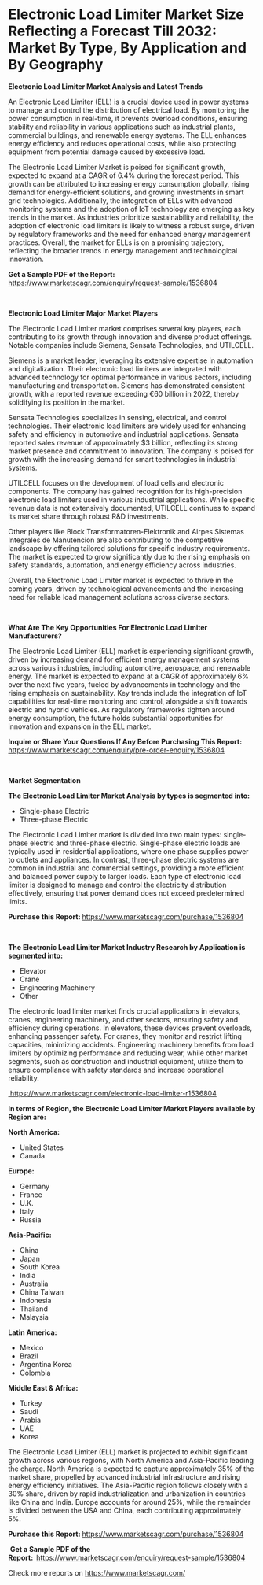 <p><h1>Electronic Load Limiter Market Size Reflecting a Forecast Till 2032: Market By Type, By Application and By Geography</h1></p><p><strong>Electronic Load Limiter Market Analysis and Latest Trends</strong></p>
<p><p>An Electronic Load Limiter (ELL) is a crucial device used in power systems to manage and control the distribution of electrical load. By monitoring the power consumption in real-time, it prevents overload conditions, ensuring stability and reliability in various applications such as industrial plants, commercial buildings, and renewable energy systems. The ELL enhances energy efficiency and reduces operational costs, while also protecting equipment from potential damage caused by excessive load.</p><p>The Electronic Load Limiter Market is poised for significant growth, expected to expand at a CAGR of 6.4% during the forecast period. This growth can be attributed to increasing energy consumption globally, rising demand for energy-efficient solutions, and growing investments in smart grid technologies. Additionally, the integration of ELLs with advanced monitoring systems and the adoption of IoT technology are emerging as key trends in the market. As industries prioritize sustainability and reliability, the adoption of electronic load limiters is likely to witness a robust surge, driven by regulatory frameworks and the need for enhanced energy management practices. Overall, the market for ELLs is on a promising trajectory, reflecting the broader trends in energy management and technological innovation.</p></p>
<p><strong>Get a Sample PDF of the Report:&nbsp;</strong> <a href="https://www.marketscagr.com/enquiry/request-sample/1536804?utm_campaign=2566&utm_medium=2&utm_source=Github&utm_content=ia&utm_term=06042025&utm_id=electronic-load-limiter">https://www.marketscagr.com/enquiry/request-sample/1536804</a></p>
<p>&nbsp;</p>
<p><strong>Electronic Load Limiter Major Market Players</strong></p>
<p><p>The Electronic Load Limiter market comprises several key players, each contributing to its growth through innovation and diverse product offerings. Notable companies include Siemens, Sensata Technologies, and UTILCELL.</p><p>Siemens is a market leader, leveraging its extensive expertise in automation and digitalization. Their electronic load limiters are integrated with advanced technology for optimal performance in various sectors, including manufacturing and transportation. Siemens has demonstrated consistent growth, with a reported revenue exceeding €60 billion in 2022, thereby solidifying its position in the market.</p><p>Sensata Technologies specializes in sensing, electrical, and control technologies. Their electronic load limiters are widely used for enhancing safety and efficiency in automotive and industrial applications. Sensata reported sales revenue of approximately $3 billion, reflecting its strong market presence and commitment to innovation. The company is poised for growth with the increasing demand for smart technologies in industrial systems.</p><p>UTILCELL focuses on the development of load cells and electronic components. The company has gained recognition for its high-precision electronic load limiters used in various industrial applications. While specific revenue data is not extensively documented, UTILCELL continues to expand its market share through robust R&D investments.</p><p>Other players like Block Transformatoren-Elektronik and Airpes Sistemas Integrales de Manutencion are also contributing to the competitive landscape by offering tailored solutions for specific industry requirements. The market is expected to grow significantly due to the rising emphasis on safety standards, automation, and energy efficiency across industries.</p><p>Overall, the Electronic Load Limiter market is expected to thrive in the coming years, driven by technological advancements and the increasing need for reliable load management solutions across diverse sectors.</p></p>
<p>&nbsp;</p>
<p><strong>What Are The Key Opportunities For Electronic Load Limiter Manufacturers?</strong></p>
<p><p>The Electronic Load Limiter (ELL) market is experiencing significant growth, driven by increasing demand for efficient energy management systems across various industries, including automotive, aerospace, and renewable energy. The market is expected to expand at a CAGR of approximately 6% over the next five years, fueled by advancements in technology and the rising emphasis on sustainability. Key trends include the integration of IoT capabilities for real-time monitoring and control, alongside a shift towards electric and hybrid vehicles. As regulatory frameworks tighten around energy consumption, the future holds substantial opportunities for innovation and expansion in the ELL market.</p></p>
<p><strong>Inquire or Share Your Questions If Any Before Purchasing This Report:</strong> <a href="https://www.marketscagr.com/enquiry/pre-order-enquiry/1536804?utm_campaign=2566&utm_medium=2&utm_source=Github&utm_content=ia&utm_term=06042025&utm_id=electronic-load-limiter">https://www.marketscagr.com/enquiry/pre-order-enquiry/1536804</a></p>
<p>&nbsp;</p>
<p><strong>Market Segmentation</strong></p>
<p><strong>The Electronic Load Limiter Market Analysis by types is segmented into:</strong></p>
<p><ul><li>Single-phase Electric</li><li>Three-phase Electric</li></ul></p>
<p><p>The Electronic Load Limiter market is divided into two main types: single-phase electric and three-phase electric. Single-phase electric loads are typically used in residential applications, where one phase supplies power to outlets and appliances. In contrast, three-phase electric systems are common in industrial and commercial settings, providing a more efficient and balanced power supply to larger loads. Each type of electronic load limiter is designed to manage and control the electricity distribution effectively, ensuring that power demand does not exceed predetermined limits.</p></p>
<p><strong>Purchase this Report:&nbsp;</strong><a href="https://www.marketscagr.com/purchase/1536804?utm_campaign=2566&utm_medium=2&utm_source=Github&utm_content=ia&utm_term=06042025&utm_id=electronic-load-limiter">https://www.marketscagr.com/purchase/1536804</a></p>
<p>&nbsp;</p>
<p><strong>The Electronic Load Limiter Market Industry Research by Application is segmented into:</strong></p>
<p><ul><li>Elevator</li><li>Crane</li><li>Engineering Machinery</li><li>Other</li></ul></p>
<p><p>The electronic load limiter market finds crucial applications in elevators, cranes, engineering machinery, and other sectors, ensuring safety and efficiency during operations. In elevators, these devices prevent overloads, enhancing passenger safety. For cranes, they monitor and restrict lifting capacities, minimizing accidents. Engineering machinery benefits from load limiters by optimizing performance and reducing wear, while other market segments, such as construction and industrial equipment, utilize them to ensure compliance with safety standards and increase operational reliability.</p></p>
<p><a href="https://www.marketscagr.com/electronic-load-limiter-r1536804?utm_campaign=2566&utm_medium=2&utm_source=Github&utm_content=ia&utm_term=06042025&utm_id=electronic-load-limiter">&nbsp;https://www.marketscagr.com/electronic-load-limiter-r1536804</a></p>
<p><strong>In terms of Region, the Electronic Load Limiter Market Players available by Region are:</strong></p>
<p>
    <p> <strong> North America: </strong>
        <ul>
            <li>United States</li>
            <li>Canada</li>
        </ul>
        </p> 
    <p> <strong> Europe: </strong>
        <ul>
            <li>Germany</li>
            <li>France</li>
            <li>U.K.</li>
            <li>Italy</li>
            <li>Russia</li>
        </ul>
        </p> 
    <p> <strong> Asia-Pacific: </strong>
        <ul>
            <li>China</li>
            <li>Japan</li>
            <li>South Korea</li>
            <li>India</li>
            <li>Australia</li>
            <li>China Taiwan</li>
            <li>Indonesia</li>
            <li>Thailand</li>
            <li>Malaysia</li>
        </ul>
        </p> 
    <p> <strong> Latin America: </strong>
        <ul>
            <li>Mexico</li>
            <li>Brazil</li>
            <li>Argentina Korea</li>
            <li>Colombia</li>
        </ul>
        </p> 
    <p> <strong> Middle East & Africa: </strong>
        <ul>
            <li>Turkey</li>
            <li>Saudi</li>
            <li>Arabia</li>
            <li>UAE</li>
            <li>Korea</li>
        </ul>
    </p>
    </p>
<p><p>The Electronic Load Limiter (ELL) market is projected to exhibit significant growth across various regions, with North America and Asia-Pacific leading the charge. North America is expected to capture approximately 35% of the market share, propelled by advanced industrial infrastructure and rising energy efficiency initiatives. The Asia-Pacific region follows closely with a 30% share, driven by rapid industrialization and urbanization in countries like China and India. Europe accounts for around 25%, while the remainder is divided between the USA and China, each contributing approximately 5%.</p></p>
<p><strong>Purchase this Report: </strong><a href="https://www.marketscagr.com/purchase/1536804?utm_campaign=2566&utm_medium=2&utm_source=Github&utm_content=ia&utm_term=06042025&utm_id=electronic-load-limiter">https://www.marketscagr.com/purchase/1536804</a></p>
<p>&nbsp;<strong>Get a Sample PDF of the Report:&nbsp;&nbsp;</strong><a href="https://www.marketscagr.com/enquiry/request-sample/1536804?utm_campaign=2566&utm_medium=2&utm_source=Github&utm_content=ia&utm_term=06042025&utm_id=electronic-load-limiter">https://www.marketscagr.com/enquiry/request-sample/1536804</a></p>
<p><strong></strong></p>
<p>Check more reports on <a href="https://www.marketscagr.com/?utm_campaign=2566&utm_medium=2&utm_source=Github&utm_content=ia&utm_term=06042025&utm_id=electronic-load-limiter">https://www.marketscagr.com/</a></p>